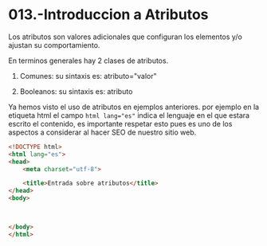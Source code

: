 013.-Introduccion a Atributos
===

Los atributos son valores adicionales que configuran los elementos y/o ajustan su comportamiento.

En terminos generales hay 2 clases de atributos.
1) Comunes:
	su sintaxis es: atributo="valor"

2) Booleanos:
	su sintaxis es: atributo

Ya hemos visto el uso de atributos en ejemplos anteriores. por ejemplo en la etiqueta html el campo `html lang="es"` indica el lenguaje en el que estara escrito el contenido, es importante respetar esto pues es uno de los aspectos a considerar al hacer SEO de nuestro sitio web.


```html
<!DOCTYPE html>
<html lang="es">
<head>
	<meta charset="utf-8">

	<title>Entrada sobre atributos</title>
</head>
<body>

	

</body>
</html>
```